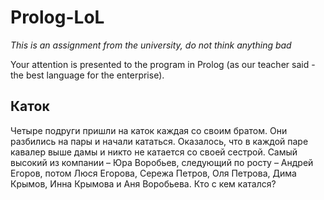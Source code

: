 # Prolog-LoL

*This is an assignment from the university, do not think anything bad*

Your attention is presented to the program in Prolog (as our teacher said - the best language for the enterprise).

## Каток

Четыре подруги пришли на каток каждая со своим братом. Они разбились на пары
и начали кататься. Оказалось, что в каждой паре кавалер выше дамы и никто не катается
со своей сестрой. Самый высокий из компании – Юра Воробьев, следующий по росту –
Андрей Егоров, потом Люся Егорова, Сережа Петров, Оля Петрова, Дима Крымов, Инна
Крымова и Аня Воробьева. Кто с кем катался?
